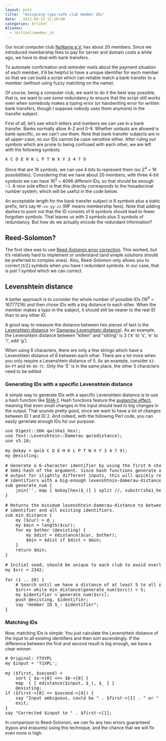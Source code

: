 ```yaml
---
layout: post
title:  "Assigning typo-safe club member IDs"
date:   2012-09-22 11:30:00
categories: Artikel
Aliases:
  - /Artikel/member_id
---
```



<p>
Our local computer club <a href="https://www.noname-ev.de/">NoName e.V.</a> has
about 20 members. Since we introduced membership fees to pay for server and
domain costs a while ago, we have to deal with bank transfers.
</p>

<p>
To automate confirmation and reminder mails about the payment situation of each
member, it’d be helpful to have a unique identifier for each member so that we
can build a script which can reliable match a bank transfer to a member
(without using fuzzy matching on the name).
</p>

<p>
Of course, being a computer club, we want to do it the best way possible, that
is, we want to use some redundancy to ensure that the script still works even
when somebody makes a typing error (or handwriting error for written bank
transfers, though I suppose nobody uses them anymore) in the transfer subject.
</p>

<p>
First of all, let’s see which letters and numbers we can use in a bank
transfer. Banks normally allow A-Z and 0-9. Whether umlauts are allowed is
bank-specific, so we can’t use them. Note that bank transfer subjects are in
all upper-case, so our IDs cannot be case-sensitive either. After ruling out
symbols which are prone to being confused with each other, we are left with the
following symbols:
</p>

<pre>
A C D E H K L P T W X Y 3 4 7 9
</pre>

<p>
Since that are 16 symbols, we can use 4 bits to represent them (so
2<sup>4</sup> = 16 possibilities). Considering that we have about 20 members,
with three 4-bit symbols we can have 16<sup>3</sup> = 4096 different IDs, so
that should be enough :-). A nice side effect is that this directly
corresponds to the hexadecimal number system, which will be useful in the code
below.
</p>

<p>
An acceptable length for the bank transfer subject is 6 symbols plus a static
prefix, let’s say <code>MF-xx-yy-zz</code> (MF means membership fees). Note
that adding dashes to point out that the ID consists of 6 symbols should lead
to fewer forgotten symbols. That leaves us with 3 symbols plus 3 symbols of
redundancy. But how do we actually encode the redundant information?
</p>

<h2>Reed-Solomon?</h2>

<p>
The first idea was to use <a
href="http://en.wikipedia.org/wiki/Reed%E2%80%93Solomon_error_correction">Reed-Solomon
error correction</a>. This worked, but it’s relatively hard to implement or
understand (and simple solutions should be preferred to complex ones). Also,
Reed-Solomon only allows you to correct ⌊t/2⌋ symbols when you have t redundant
symbols. In our case, that is just 1 symbol which we can correct.
</p>

<h2>Levenshtein distance</h2>

<p>
A better approach is to consider the whole number of possible IDs
(16<sup>6</sup> = 16777216) and then chose IDs with a big distance to each
other. When the member makes a typo in the subject, it should still be nearer
to the real ID than to any other ID.
</p>

<p>
A good way to measure the distance between two pieces of text is the <a
href="http://en.wikipedia.org/wiki/Levenshtein_distance">Levenshtein
distance</a> (or <a
href="http://en.wikipedia.org/wiki/Damerau%E2%80%93Levenshtein_distance">Damerau-Levenshtein
distance</a>). As an example, the Levenshtein distance between "kitten" and
"sitting" is 3 ('k' to 's', 'e' to 'i', add 'g').
</p>

<p>
When using 6 characters, there are only a few strings which have a Levenshtein
distance of 6 between each other. There are a lot more when you only require a
Levenshtein distance of 5. As an example, consider <code>X3-EH-PT</code> and
<code>9X-EK-7C</code>. Only the 'E' is in the same place, the other 5
characters need to be edited.
</p>

<h3>Generating IDs with a specific Levenshtein distance</h3>

<p>
A simple way to generate IDs with a specific Levenshtein distance is to use a
hash function like <a href="http://en.wikipedia.org/wiki/SHA-1">SHA-1</a>.
Hash functions feature the <a
href="http://en.wikipedia.org/wiki/Avalanche_effect">avalanche effect</a>,
meaning that even small changes in the input should lead to big changes in the
output. That sounds pretty good, since we want to have a lot of changes between
ID 1 and ID 2. And indeed, with the following Perl code, you can easily
generate enough IDs for our purpose:
</p>

<pre>
use Digest::SHA qw(sha1_hex);
use Text::Levenshtein::Damerau qw(edistance);
use v5.10;

my @okay = qw(A C D E H K L P T W X Y 3 4 7 9);
my @existing;

# Generate a 6-character identifier by using the first 6 characters of the
# SHA1-hash of the argument. Since hash functions generate a very different
# output for slightly different inputs, this will quickly result in
# identifiers with a big-enough levenshtein-damerau-distance.
sub generate_num {
    join('', map { $okay[hex($_)] } split //, substr(sha1_hex($_[0]), 0, 6));
}

# Returns the minimum levenshtein-damerau-distance to between the given
# identifier and all existing identifiers.
sub min_distance {
    my ($cur) = @_;
    my $min = length($cur);
    for my $other (@existing) {
        my $dist = edistance($cur, $other);
        $min = $dist if $dist < $min;
    }
    return $min;
}

# Initial seed, should be unique to each club to avoid overlapping IDs.
my $src = 2342;

for (1 .. 20) {
    # Search until we have a distance of at least 5 to all other identifiers.
    $src++ while min_distance(generate_num($src)) < 5;
    my $identifier = generate_num($src);
    push @existing, $identifier;
    say "member ID $_: $identifier";
}
</pre>

<h3>Matching IDs</h3>

<p>
Now, matching IDs is simple: You just calculate the Levenshtein distance of the
input to all existing identifiers and then sort ascendingly. If the difference
between the first and second result is big enough, we have a clear winner:
</p>

<pre>
# Original: Y7XYPL
my $input = 'Y1XPL';

my ($first, $second) =
    sort { $a->[0] <=> $b->[0] }
    map  { [ edistance($input, $_), $_ ] }
    @existing;
if ($first->[0] == $second->[0]) {
    say "Input ambiguous, could be " . $first->[1] . " or " . $second->[1];
    exit;
}
say "Corrected $input to " . $first->[1];
</pre>

<p>
In comparison to Reed-Solomon, we can fix any two errors guaranteed (typos and
erasures) using this technique, and the chance that we will fix even more is
high.
</p>
